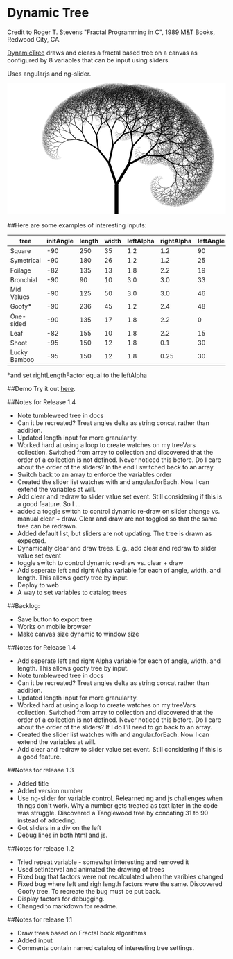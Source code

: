 Dynamic Tree
============

Credit to Roger T. Stevens "Fractal Programming in C", 1989 M&T Books, Redwood City, CA.

[DynamicTree](http://yodertv.github.io/DynamicTree.html) draws and clears a fractal based tree on a canvas as configured by 8 variables that can be input using sliders.

Uses angularjs and ng-slider.

![alt text](DynamicTree.png "Dynamic Tree")

##Here are some examples of interesting inputs:

tree		| initAngle	| length| width	| leftAlpha	| rightAlpha| leftAngle	| rightAngle| level
----		| ---------	| ------| -----	| ---------	| ----------| ---------	| ----------| -----
Square		| -90		| 250 	| 35 	| 1.2 		| 1.2   	| 90		| 90 		| 12
Symetrical 	| -90 		| 180 	| 26	| 1.2 		| 1.2   	| 25		| 25 		| 12
Foilage		| -82		| 135 	| 13 	| 1.8 		| 2.2   	| 19 		| 31 		| 16
Bronchial	| -90 		| 90  	| 10 	| 3.0 		| 3.0   	| 33 		| 33 		| 10
Mid Values	| -90		| 125	| 50	| 3.0		| 3.0 		| 46		| 46		| 9
Goofy*		| -90		| 236 	| 45 	| 1.2 		| 2.4   	| 48		| 85		| 12
One-sided	| -90		| 135	| 17 	| 1.8 		| 2.2 		| 0			| 31		| 12
Leaf		| -82		| 155	| 10 	| 1.8 		| 2.2 		| 15 		| 65		| 16
Shoot		| -95		| 150 	| 12 	| 1.8 		| 0.1 		| 30 		| 0 		| 16
Lucky Bamboo| -95		| 150 	| 12 	| 1.8 		| 0.25 		| 30 		| 0 		| 16

*and set rightLengthFactor equal to the leftAlpha

##Demo
Try it out [here](http://yodertv.github.io/DynamicTree.html).

##Notes for Release 1.4
- Note tumbleweed tree in docs
- Can it be recreated? Treat angles delta as string concat rather than addition.
- Updated length input for more granularity.
- Worked hard at using a loop to create watches on my treeVars collection. Switched from array to collection and discovered that the order of a collection is not defined. Never noticed this before. Do I care about the order of the sliders? In the end I switched back to an array.
- Switch back to an array to enforce the variables order
- Created the slider list watches with and angular.forEach. Now I can extend the variables at will.
- Add clear and redraw to slider value set event. Still considering if this is a good feature. So I ...
- added a toggle switch to control dynamic re-draw on slider change vs. manual clear + draw. Clear and draw are not toggled so that the same tree can be redrawn.
- Added default list, but sliders are not updating. The tree is drawn as expected.
- Dynamically clear and draw trees. E.g., add clear and redraw to slider value set event
- toggle switch to control dynamic re-draw vs. clear + draw
- Add seperate left and right Alpha variable for each of angle, width, and length. This allows goofy tree by input.
- Deploy to web
- A way to set variables to catalog trees

##Backlog:
- Save button to export tree
- Works on mobile browser
- Make canvas size dynamic to window size

##Notes for Release 1.4
- Add seperate left and right Alpha variable for each of angle, width, and length. This allows goofy tree by input.
- Note tumbleweed tree in docs
- Can it be recreated? Treat angles delta as string concat rather than addition.
- Updated length input for more granularity.
- Worked hard at using a loop to create watches on my treeVars collection. Switched from array to collection and discovered that the order of a collection is not defined. Never noticed this before. Do I care about the order of the sliders? If I do I'll need to go back to an array.
- Created the slider list watches with and angular.forEach. Now I can extend the variables at will.
- Add clear and redraw to slider value set event. Still considering if this is a good feature.

##Notes for release 1.3
- Added title
- Added version number
- Use ng-slider for variable control. Relearned ng and js challenges when things don't work. Why a number gets treated as text later in the code was struggle. Discovered a Tanglewood tree by concating 31 to 90 instead of addeding.
- Got sliders in a div on the left
- Debug lines in both html and js.

##Notes for release 1.2

- Tried repeat variable - somewhat interesting and removed it
- Used setInterval and animated the drawing of trees
- Fixed bug that factors were not recalculated when the varibles changed
- Fixed bug where left and righ length factors were the same. Discovered Goofy tree. To recreate the bug must be put back.
- Display factors for debugging.
- Changed to markdown for readme.

##Notes for release 1.1

- Draw trees based on Fractal book algorithms
- Added input
- Comments contain named catalog of interesting tree settings.
